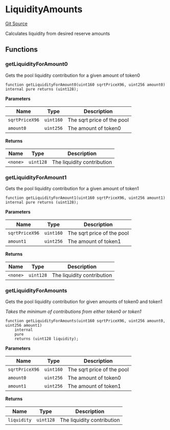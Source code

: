 # LiquidityAmounts
[Git Source](https://github.com/MarginalProtocol/v1-periphery/blob/d846d56fa6d1e439306e60a85e98fc298babb2f7/contracts/libraries/LiquidityAmounts.sol)

Calculates liquidity from desired reserve amounts


## Functions
### getLiquidityForAmount0

Gets the pool liquidity contribution for a given amount of token0


```solidity
function getLiquidityForAmount0(uint160 sqrtPriceX96, uint256 amount0) internal pure returns (uint128);
```
**Parameters**

|Name|Type|Description|
|----|----|-----------|
|`sqrtPriceX96`|`uint160`|The sqrt price of the pool|
|`amount0`|`uint256`|The amount of token0|

**Returns**

|Name|Type|Description|
|----|----|-----------|
|`<none>`|`uint128`|The liquidity contribution|


### getLiquidityForAmount1

Gets the pool liquidity contribution for a given amount of token1


```solidity
function getLiquidityForAmount1(uint160 sqrtPriceX96, uint256 amount1) internal pure returns (uint128);
```
**Parameters**

|Name|Type|Description|
|----|----|-----------|
|`sqrtPriceX96`|`uint160`|The sqrt price of the pool|
|`amount1`|`uint256`|The amount of token1|

**Returns**

|Name|Type|Description|
|----|----|-----------|
|`<none>`|`uint128`|The liquidity contribution|


### getLiquidityForAmounts

Gets the pool liquidity contribution for given amounts of token0 and token1

*Takes the minimum of contributions from either token0 or token1*


```solidity
function getLiquidityForAmounts(uint160 sqrtPriceX96, uint256 amount0, uint256 amount1)
    internal
    pure
    returns (uint128 liquidity);
```
**Parameters**

|Name|Type|Description|
|----|----|-----------|
|`sqrtPriceX96`|`uint160`|The sqrt price of the pool|
|`amount0`|`uint256`|The amount of token0|
|`amount1`|`uint256`|The amount of token1|

**Returns**

|Name|Type|Description|
|----|----|-----------|
|`liquidity`|`uint128`|The liquidity contribution|


